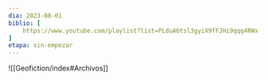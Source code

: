 ```yaml
---
dia: 2023-08-01
biblio: [
	https://www.youtube.com/playlist?list=PLduA6tsl3gyiX9fFJHi9qqq4RWx-dIcxO,
]
etapa: sin-empezar
---
```










![[Geofiction/index#Archivos]]